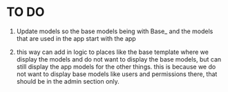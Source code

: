 # TO DO 

1. Update models so the base models being with Base_ and the models that are used in the app start with the app

2. this way can add in logic to places like the base template where we display the models and do not want to display the base models, but can still display the app models for the other things. this is because we do not want to display base models like users and permissions there, that should be in the admin section only.